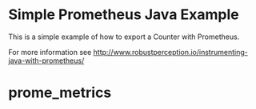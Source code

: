 # Simple Prometheus Java Example

This is a simple example of how to export a Counter with Prometheus.

For more information see http://www.robustperception.io/instrumenting-java-with-prometheus/
# prome_metrics
